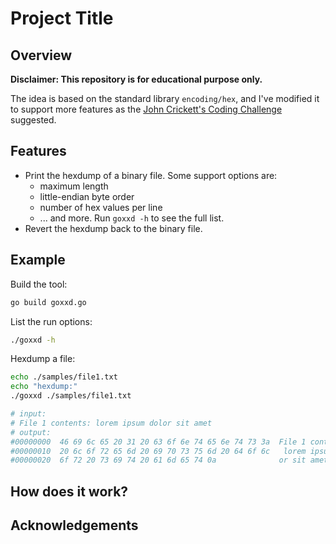 
# Project Title

## Overview

**Disclaimer: This repository is for educational purpose only.**

The idea is based on the standard library `encoding/hex`, and I've modified it to support more features as the [John Crickett's Coding Challenge](https://codingchallenges.fyi/challenges/challenge-xxd/) suggested.

## Features

- Print the hexdump of a binary file. Some support options are:
  - maximum length
  - little-endian byte order
  - number of hex values per line
  - ... and more. Run `goxxd -h` to see the full list.
- Revert the hexdump back to the binary file.

## Example

Build the tool:
```bash
go build goxxd.go
```

List the run options:
```bash
./goxxd -h
```

Hexdump a file:
```bash
echo ./samples/file1.txt
echo "hexdump:"
./goxxd ./samples/file1.txt

# input:
# File 1 contents: lorem ipsum dolor sit amet
# output:
#00000000  46 69 6c 65 20 31 20 63 6f 6e 74 65 6e 74 73 3a  File 1 contents:
#00000010  20 6c 6f 72 65 6d 20 69 70 73 75 6d 20 64 6f 6c   lorem ipsum dol
#00000020  6f 72 20 73 69 74 20 61 6d 65 74 0a              or sit amet.
```

## How does it work?

## Acknowledgements
